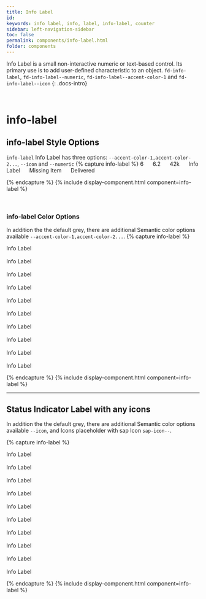 ```yaml
---
title: Info Label
id:
keywords: info label, info, label, info-label, counter
sidebar: left-navigation-sidebar
toc: false
permalink: components/info-label.html
folder: components
---
```


Info Label is a small non-interactive numeric or text-based control. Its primary use is to add user-defined characteristic to an object. `fd-info-label`, `fd-info-label--numeric`, `fd-info-label--accent-color-1` and `fd-info-label--icon`
{: .docs-intro}

<br>

# info-label

## info-label Style Options
`info-label` Info Label has three options: `--accent-color-1,accent-color-2...`, `--icon` and `--numeric`
{% capture info-label %}
<span class="fd-info-label fd-info-label--numeric fd-info-label--accent-color-1">6</span>
<span class="fd-info-label fd-info-label--numeric fd-info-label--accent-color-2">6.2</span>
<span class="fd-info-label fd-info-label--numeric fd-info-label--accent-color-3">42k</span>
<span class="fd-info-label fd-info-label--accent-color-3">Info Label </span>
<span class="fd-info-label fd-info-label--accent-color-4">Missing Item</span>
<span class="fd-info-label fd-info-label--accent-color-5 fd-info-label--icon sap-icon--photo-voltaic">Delivered</span>

{% endcapture %}
{% include display-component.html component=info-label %}

<br>

### info-label Color Options
In addition the the default grey, there are additional Semantic color options available `--accent-color-1,accent-color-2...`.
{% capture info-label %}

<span class="fd-info-label fd-info-label--accent-color-1">Info Label</span>
<br><br>
<span class="fd-info-label fd-info-label--accent-color-2">Info Label</span>
<br><br>
<span class="fd-info-label fd-info-label--accent-color-3">Info Label</span>
<br><br>
<span class="fd-info-label fd-info-label--accent-color-4">Info Label</span>
<br><br>
<span class="fd-info-label fd-info-label--accent-color-5">Info Label</span>
<br><br>
<span class="fd-info-label fd-info-label--accent-color-6">Info Label</span>
<br><br>
<span class="fd-info-label fd-info-label--accent-color-7">Info Label</span>
<br><br>
<span class="fd-info-label fd-info-label--accent-color-8">Info Label</span>
<br><br>
<span class="fd-info-label fd-info-label--accent-color-9">Info Label</span>
<br><br>
<span class="fd-info-label fd-info-label--accent-color-10">Info Label</span>

{% endcapture %}
{% include display-component.html component=info-label %}

<hr>


## Status Indicator Label with any icons

In addition the the default grey, there are additional Semantic color options available `--icon`, and Icons placeholder with sap Icon `sap-icon--`.

{% capture info-label %}

<span class="fd-info-label fd-info-label--accent-color-1 fd-info-label--icon sap-icon--future">Info Label</span>
<br><br>
<span class="fd-info-label fd-info-label--accent-color-2 fd-info-label--icon sap-icon--add-activity-2">Info Label</span>
<br><br>
<span class="fd-info-label fd-info-label--accent-color-3 fd-info-label--icon sap-icon--bar-code">Info Label</span>
<br><br>
<span class="fd-info-label fd-info-label--accent-color-4 fd-info-label--icon sap-icon--time-entry-request">Info Label</span>
<br><br>
<span class="fd-info-label fd-info-label--accent-color-5 fd-info-label--icon sap-icon--bubble-chart">Info Label</span>
<br><br>
<span class="fd-info-label fd-info-label--accent-color-6 fd-info-label--icon sap-icon--hide">Info Label</span>
<br><br>
<span class="fd-info-label fd-info-label--accent-color-7 fd-info-label--icon sap-icon--key">Info Label</span>
<br><br>
<span class="fd-info-label fd-info-label--accent-color-8 fd-info-label--icon sap-icon--technical-object">Info Label</span>
<br><br>
<span class="fd-info-label fd-info-label--accent-color-9 fd-info-label--icon sap-icon--upload-to-cloud">Info Label</span>
<br><br>
<span class="fd-info-label fd-info-label--accent-color-10 fd-info-label--icon sap-icon--upload-to-cloud">Info Label</span>

{% endcapture %}
{% include display-component.html component=info-label %}

<br>

<style>
.fd-info-label{
    margin-right: 20px;
}
</style>
